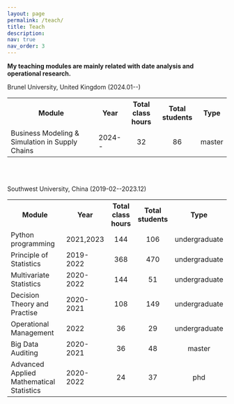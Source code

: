 ```yaml
---
layout: page
permalink: /teach/
title: Teach
description:
nav: true
nav_order: 3
---
```


**My teaching modules are mainly related with date analysis and operational research.**

Brunel University, United Kingdom (2024.01--)

<table>
  <tr>
    <th style="text-align: center; width:40%">Module</th>
    <th style="text-align: center;">Year</th>
    <th style="text-align: center;">Total class hours</th>
     <th style="text-align: center;">Total students</th>
     <th style="text-align: center;">Type</th>
  </tr>
  <tr>
    <td>Business Modeling & Simulation in Supply Chains</td>
    <td>2024--</td>
    <td style="text-align: center;">32</td>
    <td style="text-align: center;">86</td>
<td>master</td>
  </tr>
</table>

<br/>
<br/>

Southwest University, China (2019-02--2023.12)

<table>
  <tr>
    <th style="text-align: center; width:40%">Module</th>
    <th style="text-align: center;">Year</th>
    <th style="text-align: center;">Total class hours</th>
     <th style="text-align: center;">Total students</th>
     <th style="text-align: center;">Type</th>
  </tr>
  <tr>
    <td>Python programming</td>
    <td>2021,2023</td>
    <td style="text-align: center;">144</td>
    <td style="text-align: center;">106</td>
<td>undergraduate</td>
  </tr>
  <tr>
    <td>Principle of Statistics</td>
    <td>2019-2022</td>
    <td style="text-align: center;">368</td>
    <td style="text-align: center;">470</td>
<td>undergraduate</td>
  </tr>
  <tr>
    <td>Multivariate Statistics  </td>
    <td>2020-2022</td>
    <td style="text-align: center;">144</td>
    <td style="text-align: center;">51</td>
<td>undergraduate</td>
  </tr>
  <tr>
    <td>Decision Theory and Practise  </td>
    <td>2020-2021</td>
    <td style="text-align: center;">108</td>
    <td style="text-align: center;">149</td>
<td>undergraduate</td>
  </tr>
  <tr>
    <td>Operational Management  </td>
    <td>2022</td>
    <td style="text-align: center;">36</td>
    <td style="text-align: center;">29</td>
<td>undergraduate</td>
  </tr>
  <tr>
    <td>Big Data Auditing  </td>
    <td>2020-2021</td>
    <td style="text-align: center;">36</td>
    <td style="text-align: center;">48</td>
<td style="text-align: center;">master</td>
  </tr>
  <tr>
    <td>Advanced Applied Mathematical Statistics  </td>
    <td>2020-2022</td>
    <td style="text-align: center;">24</td>
    <td style="text-align: center;">37</td>
<td style="text-align: center;">phd</td>
  </tr>
</table>
